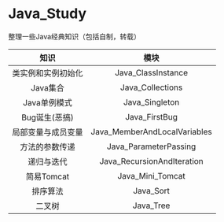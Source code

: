 # Java_Study
整理一些Java经典知识（包括自制，转载）



|        知识        |             模块             |
| :----------------: | :--------------------------: |
| 类实例和实例初始化 |      Java_ClassInstance      |
|      Java集合      |       Java_Collections       |
|    Java单例模式    |        Java_Singleton        |
|   Bug诞生(恶搞)    |        Java_FirstBug         |
| 局部变量与成员变量 | Java_MemberAndLocalVariables |
|   方法的参数传递   |    Java_ParameterPassing     |
|     递归与迭代     |  Java_RecursionAndIteration  |
|     简易Tomcat     |  Java_Mini_Tomcat            |
|     排序算法    |  Java_Sort            |
|     二叉树     |  Java_Tree            |

